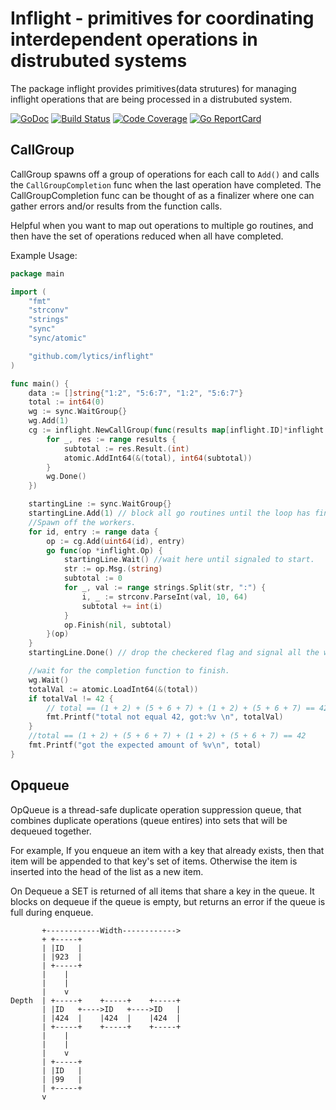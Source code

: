 # Inflight - primitives for coordinating interdependent operations in distrubuted systems

The package inflight provides primitives(data strutures) for managing inflight operations that
are being processed in a distrubuted system.

[![GoDoc](https://godoc.org/github.com/lytics/inflight?status.svg)](http://godoc.org/github.com/lytics/inflight)
[![Build Status](https://travis-ci.org/lytics/inflight.svg?branch=master)](https://travis-ci.org/lytics/inflight)
[![Code Coverage](https://codecov.io/gh/lytics/inflight/branch/master/graph/badge.svg)](https://codecov.io/gh/lytics/inflight)
[![Go ReportCard](https://goreportcard.com/badge/lytics/inflight)](https://goreportcard.com/report/lytics/inflight)

## CallGroup

CallGroup spawns off a group of operations for each call to `Add()` and
calls the `CallGroupCompletion` func when the last operation have
completed.  The CallGroupCompletion func can be thought of as a finalizer where
one can gather errors and/or results from the function calls.

Helpful when you want to map out operations to multiple go routines, and then have the set of operations reduced when all have completed.

 Example Usage:
```go
package main

import (
	"fmt"
	"strconv"
	"strings"
	"sync"
	"sync/atomic"

	"github.com/lytics/inflight"
)

func main() {
	data := []string{"1:2", "5:6:7", "1:2", "5:6:7"}
	total := int64(0)
	wg := sync.WaitGroup{}
	wg.Add(1)
	cg := inflight.NewCallGroup(func(results map[inflight.ID]*inflight.Response) {
		for _, res := range results {
			subtotal := res.Result.(int)
			atomic.AddInt64(&(total), int64(subtotal))
		}
		wg.Done()
	})

	startingLine := sync.WaitGroup{}
	startingLine.Add(1) // block all go routines until the loop has finished spinning them up.  Otherwise we have a race.
	//Spawn off the workers.
	for id, entry := range data {
		op := cg.Add(uint64(id), entry)
		go func(op *inflight.Op) {
			startingLine.Wait() //wait here until signaled to start.
			str := op.Msg.(string)
			subtotal := 0
			for _, val := range strings.Split(str, ":") {
				i, _ := strconv.ParseInt(val, 10, 64)
				subtotal += int(i)
			}
			op.Finish(nil, subtotal)
		}(op)
	}
	startingLine.Done() // drop the checkered flag and signal all the workers to begin.

	//wait for the completion function to finish.
	wg.Wait()
	totalVal := atomic.LoadInt64(&(total))
	if totalVal != 42 {
		// total == (1 + 2) + (5 + 6 + 7) + (1 + 2) + (5 + 6 + 7) == 42
		fmt.Printf("total not equal 42, got:%v \n", totalVal)
	}
	//total == (1 + 2) + (5 + 6 + 7) + (1 + 2) + (5 + 6 + 7) == 42
	fmt.Printf("got the expected amount of %v\n", total)
}
```


## Opqueue

OpQueue is a thread-safe duplicate operation suppression queue, that combines
duplicate operations (queue entires) into sets that will be dequeued together.

For example, If you enqueue an item with a key that already exists, then that
item will be appended to that key's set of items. Otherwise the item is
inserted into the head of the list as a new item.

On Dequeue a SET is returned of all items that share a key in the queue.
It blocks on dequeue if the queue is empty, but returns an error if the
queue is full during enqueue.
 
```
       +------------Width------------>
       + +-----+
       | |ID   |
       | |923  |
       | +-----+
       |    |
       |    |
       |    v
Depth  | +-----+    +-----+    +-----+
       | |ID   +---->ID   +---->ID   |
       | |424  |    |424  |    |424  |
       | +-----+    +-----+    +-----+
       |    |
       |    |
       |    v
       | +-----+
       | |ID   |
       | |99   |
       | +-----+
       v
```





